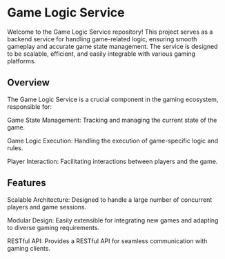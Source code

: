 # Game Logic Service
Welcome to the Game Logic Service repository! This project serves as a backend service for handling game-related logic, ensuring smooth gameplay and accurate game state management. The service is designed to be scalable, efficient, and easily integrable with various gaming platforms.

## Overview
The Game Logic Service is a crucial component in the gaming ecosystem, responsible for:

Game State Management: Tracking and managing the current state of the game.

Game Logic Execution: Handling the execution of game-specific logic and rules.

Player Interaction: Facilitating interactions between players and the game.

## Features
Scalable Architecture: Designed to handle a large number of concurrent players and game sessions.

Modular Design: Easily extensible for integrating new games and adapting to diverse gaming requirements.

RESTful API: Provides a RESTful API for seamless communication with gaming clients.
